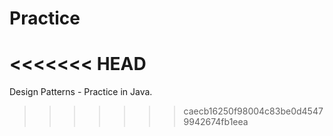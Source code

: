 # Practice
<<<<<<< HEAD
=======
Design Patterns - Practice in Java.
>>>>>>> caecb16250f98004c83be0d45479942674fb1eea
